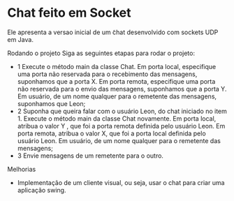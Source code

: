 # Chat feito em Socket

Ele apresenta a versao inicial de um  ̃chat desenvolvido com sockets UDP em Java.

Rodando o projeto
Siga as seguintes etapas para rodar o projeto:
- 1 Execute o método main da classe Chat. Em porta local, especifique uma porta não reservada para o recebimento das mensagens, suponhamos que a porta X. Em porta remota, especifique uma porta não reservada para o envio das mensagens, suponhamos que a porta Y. Em usuário, de um nome qualquer para o remetente das mensagens, suponhamos que Leon;
- 2 Suponha que queira falar com o usuário Leon, do chat iniciado no item 1. Execute o método  main da classe Chat novamente. Em porta local, atribua o valor Y , que foi a porta remota definida pelo usuário Leon. Em porta remota, atribua o valor X, que foi a porta local definida
pelo usuário Leon. Em usuário, de um nome qualquer para o remetente das mensagens;
- 3 Envie mensagens de um remetente para o outro.

Melhorias
- Implementação de um cliente visual, ou seja, usar o chat para criar uma aplicação swing.
